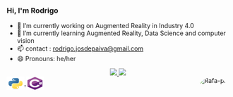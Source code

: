 ### Hi, I'm Rodrigo

- 🔭 I’m currently working on Augmented Reality in Industry 4.0
- 🌱 I’m currently learning Augmented Reality, Data Science and computer vision
- 📫 contact : rodrigo.josdepaiva@gmail.com
- 😄 Pronouns: he/her

<div align="center">
  <a href="https://github.com/paiva-rodrigo">
  <img height="180em" src="https://github-readme-stats.vercel.app/api?username=paiva-rodrigo&show_icons=true&theme=dracula&include_all_commits=true&count_private=true"/>
  <img height="180em" src="https://github-readme-stats.vercel.app/api/top-langs/?username=paiva-rodrigo&layout=compact&langs_count=7&theme=dracula"/>
</div>
  <img align="center" alt="Rafa-Python" height="30" width="40" src="https://raw.githubusercontent.com/devicons/devicon/master/icons/python/python-original.svg">
  <img align="center" alt="Rafa-Csharp" height="30" width="40" src="https://raw.githubusercontent.com/devicons/devicon/master/icons/csharp/csharp-original.svg">
  <img align="right" alt="Rafa-pic" height="150" style="border-radius:50px;" src="https://media.discordapp.net/attachments/639956127056134178/890373478988013628/Publicacoes_Instagram_1_1.png?width=676&height=676">
</div>
  
  
